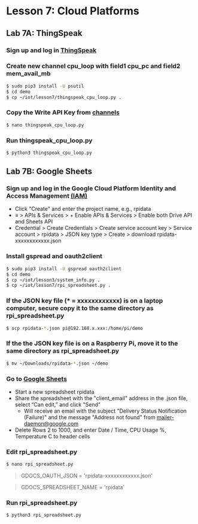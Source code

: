 # Lesson 7: Cloud Platforms

## Lab 7A: ThingSpeak

### Sign up and log in [ThingSpeak](https://thingspeak.com)

### Create new channel cpu_loop with field1 cpu_pc and field2 mem_avail_mb
```sh
$ sudo pip3 install -U psutil
$ cd demo
$ cp ~/iot/lesson7/thingspeak_cpu_loop.py .
```
### Copy the Write API Key from [channels](https://thingspeak.com/channels)
```sh
$ nano thingspeak_cpu_loop.py
```
### Run thingspeak_cpu_loop.py
```sh
$ python3 thingspeak_cpu_loop.py
```
## Lab 7B: Google Sheets

### Sign up and log in the Google Cloud Platform Identity and Access Management [(IAM)](https://console.developers.google.com/projectselector/iam-admin/iam)

* Click "Create" and enter the project name, e.g., rpidata
* &equiv; > APIs & Services > + Enable APIs & Services > Enable both Drive API and Sheets API
* Credential > Create Credentials > Create service account key > Service account > rpidata > JSON key type > Create > download rpidata-xxxxxxxxxxxx.json

### Install gspread and oauth2client
```sh
$ sudo pip3 install -U gspread oauth2client
$ cd demo
$ cp ~/iot/lesson3/system_info.py .
$ cp ~/iot/lesson7/rpi_spreadsheet.py .
```
### If the JSON key file (* = xxxxxxxxxxxx) is on a laptop computer, secure copy it to the same directory as rpi_spreadsheet.py
```sh
$ scp rpidata-*.json pi@192.168.x.xxx:/home/pi/demo
```
### If the the JSON key file is on a Raspberry Pi, move it to the same directory as rpi_spreadsheet.py
```sh
$ mv ~/Downloads/rpidata-*.json ~/demo
```

### Go to [Google Sheets](https://docs.google.com/spreadsheets/u/0)

* Start a new spreadsheet rpidata
* Share the spreadsheet with the "client_email" address in the .json file, select “Can edit,” and click "Send"
  * Will receive an email with the subject "Delivery Status Notification (Failure)" and the message "Address not found" from mailer-daemon@google.com
* Delete Rows 2 to 1000, and enter Date / Time, CPU Usage %, Temperature C to header cells

### Edit rpi_spreadsheet.py

```sh
$ nano rpi_spreadsheet.py
```
> GDOCS_OAUTH_JSON = 'rpidata-xxxxxxxxxxxx.json'

> GDOCS_SPREADSHEET_NAME = 'rpidata'

### Run rpi_spreadsheet.py
```sh
$ python3 rpi_spreadsheet.py
```
